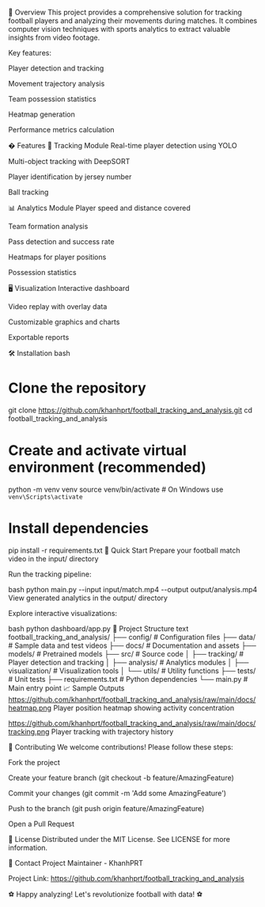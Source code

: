 📌 Overview
This project provides a comprehensive solution for tracking football players and analyzing their movements during matches. It combines computer vision techniques with sports analytics to extract valuable insights from video footage.

Key features:

Player detection and tracking

Movement trajectory analysis

Team possession statistics

Heatmap generation

Performance metrics calculation

� Features
🎯 Tracking Module
Real-time player detection using YOLO

Multi-object tracking with DeepSORT

Player identification by jersey number

Ball tracking

📊 Analytics Module
Player speed and distance covered

Team formation analysis

Pass detection and success rate

Heatmaps for player positions

Possession statistics

🖥️ Visualization
Interactive dashboard

Video replay with overlay data

Customizable graphics and charts

Exportable reports

🛠️ Installation
bash
# Clone the repository
git clone https://github.com/khanhprt/football_tracking_and_analysis.git
cd football_tracking_and_analysis

# Create and activate virtual environment (recommended)
python -m venv venv
source venv/bin/activate  # On Windows use `venv\Scripts\activate`

# Install dependencies
pip install -r requirements.txt
🚀 Quick Start
Prepare your football match video in the input/ directory

Run the tracking pipeline:

bash
python main.py --input input/match.mp4 --output output/analysis.mp4
View generated analytics in the output/ directory

Explore interactive visualizations:

bash
python dashboard/app.py
📂 Project Structure
text
football_tracking_and_analysis/
├── config/              # Configuration files
├── data/                # Sample data and test videos
├── docs/                # Documentation and assets
├── models/              # Pretrained models
├── src/                 # Source code
│   ├── tracking/        # Player detection and tracking
│   ├── analysis/        # Analytics modules
│   ├── visualization/   # Visualization tools
│   └── utils/           # Utility functions
├── tests/               # Unit tests
├── requirements.txt     # Python dependencies
└── main.py              # Main entry point
📈 Sample Outputs
https://github.com/khanhprt/football_tracking_and_analysis/raw/main/docs/heatmap.png
Player position heatmap showing activity concentration

https://github.com/khanhprt/football_tracking_and_analysis/raw/main/docs/tracking.png
Player tracking with trajectory history

🤝 Contributing
We welcome contributions! Please follow these steps:

Fork the project

Create your feature branch (git checkout -b feature/AmazingFeature)

Commit your changes (git commit -m 'Add some AmazingFeature')

Push to the branch (git push origin feature/AmazingFeature)

Open a Pull Request

📜 License
Distributed under the MIT License. See LICENSE for more information.

📧 Contact
Project Maintainer - KhanhPRT

Project Link: https://github.com/khanhprt/football_tracking_and_analysis

⚽ Happy analyzing! Let's revolutionize football with data! ⚽
